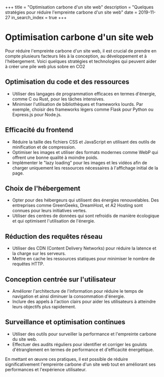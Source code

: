 +++
title = "Optimisation carbone d'un site web"
description = "Quelques stratégies pour réduire l'empreinte carbone d'un site web"
date = 2019-11-27
in_search_index = true
+++
# Optimisation carbone d'un site web

Pour réduire l'empreinte carbone d'un site web, il est crucial de prendre en compte plusieurs facteurs liés à la conception, au développement et à l'hébergement. Voici quelques stratégies et technologies qui peuvent aider à créer une pile web plus sobre en CO2 

## Optimisation du code et des ressources 
* Utiliser des langages de programmation efficaces en termes d'énergie, comme C ou Rust, pour les tâches intensives. 
* Minimiser l'utilisation de bibliothèques et frameworks lourds. Par exemple, choisir des frameworks légers comme Flask pour Python ou Express.js pour Node.js.

## Efficacité du frontend
* Réduire la taille des fichiers CSS et JavaScript en utilisant des outils de minification et de compression. 
* Optimiser les images et utiliser des formats modernes comme WebP qui offrent une bonne qualité à moindre poids.
* Implémenter le "lazy loading" pour les images et les vidéos afin de charger uniquement les ressources nécessaires à l'affichage initial de la page.

## Choix de l'hébergement
* Opter pour des hébergeurs qui utilisent des énergies renouvelables. Des entreprises comme GreenGeeks, DreamHost, et A2 Hosting sont connues pour leurs initiatives vertes.
* Utiliser des centres de données qui sont refroidis de manière écologique et qui optimisent l'utilisation de l'énergie.

## Réduction des requêtes réseau
* Utiliser des CDN (Content Delivery Networks) pour réduire la latence et la charge sur les serveurs.
* Mettre en cache les ressources statiques pour minimiser le nombre de requêtes HTTP.

## Conception centrée sur l'utilisateur
* Améliorer l'architecture de l'information pour réduire le temps de navigation et ainsi diminuer la consommation d'énergie.
* Inclure des appels à l'action clairs pour aider les utilisateurs à atteindre leurs objectifs plus rapidement.

## Surveillance et optimisation continues
* Utiliser des outils pour surveiller la performance et l'empreinte carbone du site web.
* Effectuer des audits réguliers pour identifier et corriger les goulots d'étranglement en termes de performance et d'efficacité énergétique.

En mettant en œuvre ces pratiques, il est possible de réduire significativement l'empreinte carbone d'un site web tout en améliorant ses performances et l'expérience utilisateur.